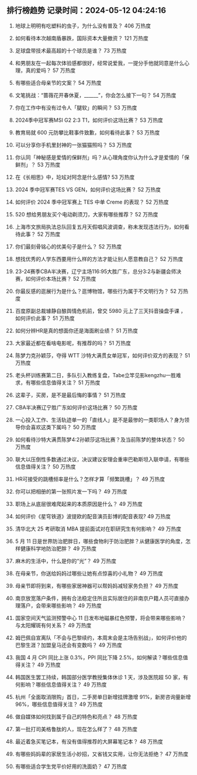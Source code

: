 
## 排行榜趋势 记录时间：2024-05-12 04:24:16
  
  1. 地球上明明有吃塑料的虫子，为什么没有普及？ 406 万热度
    
  2. 如何看待本次越南盾暴跌，国际资本大量撤资？ 121 万热度
    
  3. 足球盘带技术最高超的十个球员是谁？ 73 万热度
    
  4. 和男朋友在一起每次体验感都很好，经常说爱我，一提分手他就同意是什么心理，真的爱吗？ 57 万热度
    
  5. 有哪些适合母亲节的文案？ 54 万热度
    
  6. 文笔挑战：“蔷薇花开春休夏，______”，你会怎么接下一句？ 54 万热度
    
  7. 你在工作中有没有过令人「腿软」的瞬间？ 53 万热度
    
  8. 2024季中冠军赛MSI G2 2:3 T1，如何评价这场比赛？ 53 万热度
    
  9. 教育局就 600 元防攀比鞋事件致歉，如何看待此事？ 53 万热度
    
  10. 可以分享你手机里封神的一张猫猫照吗？ 53 万热度
    
  11. 你认同「神秘感是爱情的保鲜剂」吗？从心理角度你认为什么才是爱情的「保鲜剂」？ 53 万热度
    
  12. 在《长相思》中，玱玹对阿念是什么感情? 53 万热度
    
  13. 2024 季中冠军赛TES VS GEN，如何评价这场比赛？ 52 万热度
    
  14. 如何评价 2024 季中冠军赛上 TES 中单 Creme 的表现？ 52 万热度
    
  15. 520 想给男朋友买个电动剃须刀，大家有哪些推荐？ 52 万热度
    
  16. 上海市文旅局执法总队回复五月天假唱风波调查，称未发现违法行为，如何看待此事？ 52 万热度
    
  17. 你们最刻骨铭心的优美句子是什么？ 52 万热度
    
  18. 想找优秀的人学东西要用什么样的方法才能让别人愿意教自己？ 52 万热度
    
  19. 23-24赛季CBA半决赛，辽宁主场116:95大胜广东，总分3:2与新疆会师决赛，如何评价本场比赛？ 52 万热度
    
  20. 你最反感的逛展行为是什么？逛博物馆，哪些行为属于不文明行为？ 52 万热度
    
  21. 百度原副总裁璩静自酿舆情危机前，曾交 5980 元上了三天抖音操盘手课 ，如何评价此事？ 51 万热度
    
  22. 如何分辨HR是真的想面你还是海面刷业绩？ 51 万热度
    
  23. 大家最近都在看啥电影呢，有推荐的吗？ 51 万热度
    
  24. 陈梦力克孙颖莎，夺得 WTT 沙特大满贯女单冠军，如何评价双方的表现？ 51 万热度
    
  25. 老头杯训练赛第二日，多队引入教练复盘，Tabe立竿见影kengzhu一胜难求，有哪些信息值得关注？ 51 万热度
    
  26. 这辈子，买房，是不是最后悔的事情？ 51 万热度
    
  27. CBA半决赛辽宁胜广东如何评价这场比赛？ 50 万热度
    
  28. 一心投入工作、生活轨迹单一的「直线人」是不是最惨的一类职场人？身为领导你会喜欢这类下属吗？ 50 万热度
    
  29. 如何看待沙特大满贯陈梦4:2孙颖莎这场比赛？及当前陈梦的整体状态？ 50 万热度
    
  30. 联大以压倒性多数通过决议，决议建议安理会重审巴勒斯坦入联申请，有哪些信息值得关注？ 50 万热度
    
  31. HR可接受的跳槽频率是什么？怎样才算「频繁跳槽」？ 49 万热度
    
  32. 你可以把相册的第一张照片发一下吗？ 49 万热度
    
  33. 职场上从底层很难爬起来的本质原因是什么？ 49 万热度
    
  34. 如何评价《星穹铁道》波提欧的配音演员彭博的配音表现? 49 万热度
    
  35. 清华北大 25 考研取消 MBA 提前面试对在职研究生有何影响？ 49 万热度
    
  36. 5 月 11 日是世界防治肥胖日，哪些食物利于防治肥胖？从健康医学的角度，怎样健康科学地防治肥胖？ 49 万热度
    
  37. 麻木的生活中，什么是你的“光”？ 49 万热度
    
  38. 在母亲节，你送给妈妈过哪些让她有点惊喜的小礼物？ 49 万热度
    
  39. 母亲节即将到来，有哪些家居神器可以帮妈妈减轻家务负担？ 49 万热度
    
  40. 南京放宽落户条件，拥有合法稳定住所且实际居住的非南京户籍人员可直接办理落户，会带来哪些影响？ 49 万热度
    
  41. 国家空间天气监测预警中心 11 日发布地磁暴红色预警，将会带来哪些影响？与太阳耀斑有何关系？ 49 万热度
    
  42. 姆巴佩自宣离队「不会与巴黎续约，本周末会是主场告别战」，如何评价他的巴黎生涯？加盟皇马还会有变数吗？ 49 万热度
    
  43. 我国 4 月 CPI 同比上涨 0.3%，PPI 同比下降 2.5%，如何解读？哪些信息值得关注？ 49 万热度
    
  44. 韩国医生罢工持续，韩国部分医学教授集体休诊 1 天，涉及医院超 50 家，有何影响？哪些信息值得关注？ 49 万热度
    
  45. 杭州「全面取消限购」首日，二手房单日新增挂牌激增 91%，新房咨询量新增 96%，哪些信息值得关注？ 49 万热度
    
  46. 做自媒体如何找到属于自己的特色和亮点？ 48 万热度
    
  47. 第一批打司美格鲁肽的人，现在怎么样了？ 48 万热度
    
  48. 最近着急买笔记本，有没有值得推荐的大屏幕笔记本？ 48 万热度
    
  49. 有哪些妈妈辈的家居生活小妙招，又省钱又实用，让你无法拒绝？ 47 万热度
    
  50. 有哪些适合学生党平价好用的洗面奶？ 47 万热度
    